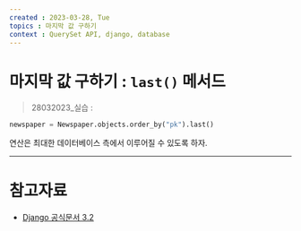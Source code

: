 ```yaml
---
created : 2023-03-28, Tue
topics : 마지막 값 구하기
context : QuerySet API, django, database
---
```

# 마지막 값 구하기 : `last()` 메서드
> 28032023_실습 :

```python
newspaper = Newspaper.objects.order_by("pk").last()
```

연산은 최대한 데이터베이스 측에서 이루어질 수 있도록 하자.

---

# 참고자료
- [Django 공식문서 3.2](https://docs.djangoproject.com/en/3.2/ref/models/querysets/#django.db.models.query.QuerySet.last)